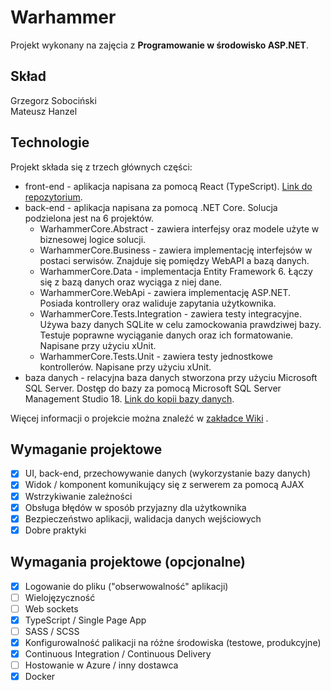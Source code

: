 # Warhammer
Projekt wykonany na zajęcia z **Programowanie w środowisko ASP.NET**.

## Skład
Grzegorz Sobociński <br/>
Mateusz Hanzel

## Technologie
Projekt składa się z trzech głównych części:
- front-end - aplikacja napisana za pomocą React (TypeScript). [Link do repozytorium](https://github.com/matek997/warhammer).
- back-end - aplikacja napisana za pomocą .NET Core. Solucja podzielona jest na 6 projektów.
    - WarhammerCore.Abstract - zawiera interfejsy oraz modele użyte w biznesowej logice solucji.
    - WarhammerCore.Business - zawiera implementację interfejsów w postaci serwisów. Znajduje się pomiędzy WebAPI a bazą danych.
    - WarhammerCore.Data - implementacja Entity Framework 6. Łączy się z bazą danych oraz wyciąga z niej dane.
    - WarhammerCore.WebApi - zawiera implementację ASP.NET. Posiada kontrollery oraz waliduje zapytania użytkownika. 
    - WarhammerCore.Tests.Integration - zawiera testy integracyjne. Używa bazy danych SQLite w celu zamockowania prawdziwej bazy. Testuje poprawne wyciąganie danych oraz ich formatowanie. Napisane przy użyciu xUnit.
    - WarhammerCore.Tests.Unit - zawiera testy jednostkowe kontrollerów. Napisane przy użyciu xUnit.
- baza danych - relacyjna baza danych stworzona przy użyciu Microsoft SQL Server. Dostęp do bazy za pomocą Microsoft SQL Server Management Studio 18. [Link do kopii bazy danych](https://github.com/matek997/warhammer-core/wiki/Setup).

Więcej informacji o projekcie można znaleźć w [zakładce Wiki](https://github.com/matek997/warhammer-core/wiki) .

## Wymaganie projektowe
- [x] UI, back-end, przechowywanie danych (wykorzystanie bazy danych)
- [x] Widok / komponent komunikujący się z serwerem za pomocą AJAX
- [x] Wstrzykiwanie zależności
- [x] Obsługa błędów w sposób przyjazny dla użytkownika
- [x] Bezpieczeństwo aplikacji, walidacja danych wejściowych
- [x] Dobre praktyki

## Wymagania projektowe (opcjonalne)
- [x] Logowanie do pliku ("obserwowalność" aplikacji)
- [ ] Wielojęzyczność
- [ ] Web sockets
- [x] TypeScript / Single Page App
- [ ] SASS / SCSS
- [x] Konfigurowalność palikacji na różne środowiska (testowe, produkcyjne)
- [x] Continuous Integration / Continuous Delivery
- [ ] Hostowanie w Azure / inny dostawca
- [x] Docker
